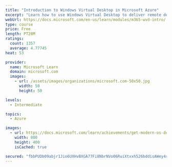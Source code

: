 ```yaml
---
title: "Introduction to Windows Virtual Desktop in Microsoft Azure"
excerpt: "Learn how to use Windows Virtual Desktop to deliver remote desktop and remote app experiences in Microsoft Azure."
webUrl: https://docs.microsoft.com/en-us/learn/modules/m365-wvd-intro/
type: course
price: Free
length: PT28M
ratings:
  count: 1357
  average: 4.77745
heat: 53

provider:
  name: Microsoft Learn
  domain: microsoft.com
  images:
    - url: /assets/images/organizations/microsoft.com-50x50.jpg
      width: 50
      height: 50

levels:
  - Intermediate

topics:
  - Azure

images:
  - url: https://docs.microsoft.com/learn/achievements/get-modern-os-deployment-and-feature-updates-social.png
    width: 800
    height: 400
    isCached: true

secured: "fbbPUDb09abjr1Jio6UXHvBXGA77Fi8NbrNVo06RuiXtxxh526bddisAWey4sZQoFejyNfjlAYTNiPc8U8MJDArTJkkGZVV8OllJj7CtSddpaTz8evGPXstC3uiHXgeCpLLfqU4E3snmQxUCII4VcwSf31Gomg002lFoNcFuE7H5ELxzyOp97tsLaRc1mIVR7tY9Fi3S9lAvpP+owH8eAu4SbAGvoRIZ+QXoLiM4Sor+MTsbfwP5/9schQnu3liDmg1rXgTaRQY+o9mQSdEvLZWeZUsrHp3oSo4UsNT17DV9Qs7tUuuR5Qgde8/PgJ4XEq12u55cArBUCjthfhLcQW/RypfTMawwe001222GQQ4h3a0T+NaRVQ/3y1+cPrhv8eZvJngV/+EU9F0AiBSXr+X4FyQyaSVy1R8EO/ixL7U=;4ZU8EbHHswpZSsutdKSUFQ=="
---
```


